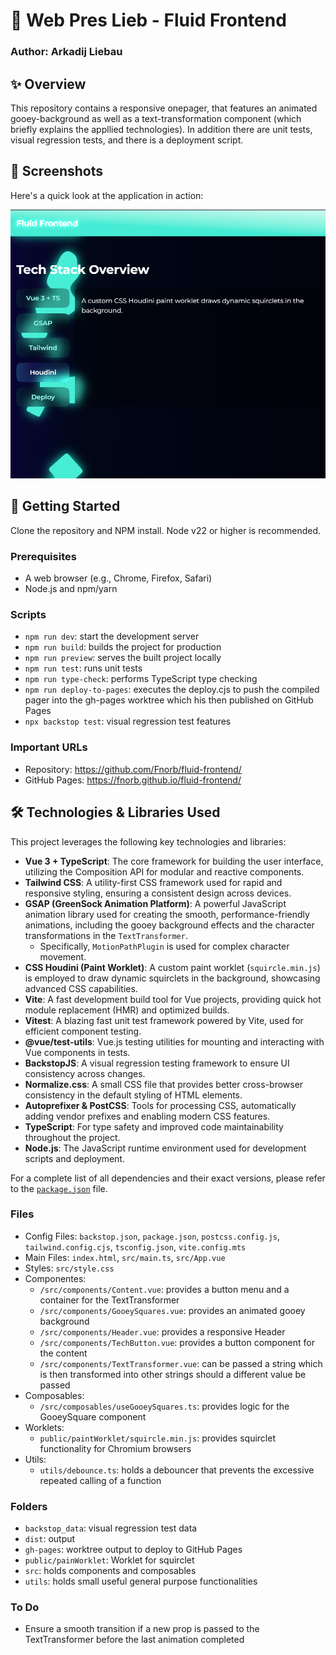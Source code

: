 # 📄 Web Pres Lieb - Fluid Frontend

### Author: Arkadij Liebau

## ✨ Overview

This repository contains a responsive onepager, that features an animated gooey-background as well as a text-transformation component (which briefly explains the appllied technologies). In addition there are unit tests, visual regression tests, and there is a deployment script.

## 📸 Screenshots

Here's a quick look at the application in action:

![Application Main Screen](screenshots/screenshot.png)

## 🚀 Getting Started

Clone the repository and NPM install. Node v22 or higher is recommended.

### Prerequisites

- A web browser (e.g., Chrome, Firefox, Safari)
- Node.js and npm/yarn

### Scripts

- `npm run dev`: start the development server
- `npm run build`: builds the project for production
- `npm run preview`: serves the built project locally
- `npm run test`: runs unit tests
- `npm run type-check`: performs TypeScript type checking
- `npm run deploy-to-pages`: executes the deploy.cjs to push the compiled pager into the gh-pages worktree which his then published on GitHub Pages
- `npx backstop test`: visual regression test features

### Important URLs

- Repository: https://github.com/Fnorb/fluid-frontend/
- GitHub Pages: https://fnorb.github.io/fluid-frontend/

## 🛠️ Technologies & Libraries Used

This project leverages the following key technologies and libraries:

- **Vue 3 + TypeScript**: The core framework for building the user interface, utilizing the Composition API for modular and reactive components.
- **Tailwind CSS**: A utility-first CSS framework used for rapid and responsive styling, ensuring a consistent design across devices.
- **GSAP (GreenSock Animation Platform)**: A powerful JavaScript animation library used for creating the smooth, performance-friendly animations, including the gooey background effects and the character transformations in the `TextTransformer`.
  - Specifically, `MotionPathPlugin` is used for complex character movement.
- **CSS Houdini (Paint Worklet)**: A custom paint worklet (`squircle.min.js`) is employed to draw dynamic squirclets in the background, showcasing advanced CSS capabilities.
- **Vite**: A fast development build tool for Vue projects, providing quick hot module replacement (HMR) and optimized builds.
- **Vitest**: A blazing fast unit test framework powered by Vite, used for efficient component testing.
- **@vue/test-utils**: Vue.js testing utilities for mounting and interacting with Vue components in tests.
- **BackstopJS**: A visual regression testing framework to ensure UI consistency across changes.
- **Normalize.css**: A small CSS file that provides better cross-browser consistency in the default styling of HTML elements.
- **Autoprefixer & PostCSS**: Tools for processing CSS, automatically adding vendor prefixes and enabling modern CSS features.
- **TypeScript**: For type safety and improved code maintainability throughout the project.
- **Node.js**: The JavaScript runtime environment used for development scripts and deployment.

For a complete list of all dependencies and their exact versions, please refer to the [`package.json`](./package.json) file.

### Files

- Config Files: `backstop.json`, `package.json`, `postcss.config.js`, `tailwind.config.cjs`, `tsconfig.json`, `vite.config.mts`
- Main Files: `index.html`, `src/main.ts`, `src/App.vue`
- Styles: `src/style.css`
- Componentes:
  - `/src/components/Content.vue`: provides a button menu and a container for the TextTransformer
  - `/src/components/GooeySquares.vue`: provides an animated gooey background
  - `/src/components/Header.vue`: provides a responsive Header
  - `/src/components/TechButton.vue`: provides a button component for the content
  - `/src/components/TextTransformer.vue`: can be passed a string which is then transformed into other strings should a different value be passed
- Composables:
  - `/src/composables/useGooeySquares.ts`: provides logic for the GooeySquare component
- Worklets:
  - `public/paintWorklet/squircle.min.js`: provides squirclet functionality for Chromium browsers
- Utils:
  - `utils/debounce.ts`: holds a debouncer that prevents the excessive repeated calling of a function

### Folders

- `backstop_data`: visual regression test data
- `dist`: output
- `gh-pages`: worktree output to deploy to GitHub Pages
- `public/painWorklet`: Worklet for squirclet
- `src`: holds components and composables
- `utils`: holds small useful general purpose functionalities

### To Do

- Ensure a smooth transition if a new prop is passed to the TextTransformer before the last animation completed
